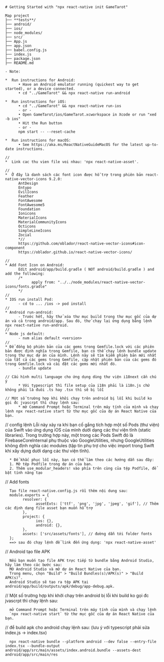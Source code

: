 ```
# Getting Started with "npx react-native init GameTarot"

Map project
├── **tests**/
├── android/
├── ios/
├── node_modules/
├── src/
├── App.js
├── app.json
├── babel.config.js
├── index.js
├── package.json
├── README.md

- Note:

*  Run instructions for Android:
      • Have an Android emulator running (quickest way to get started), or a device connected.
      • cd "../GameTarot" && npx react-native run-android

*  Run instructions for iOS:
      • cd "../GameTarot" && npx react-native run-ios
      - or -
      • Open GameTarot/ios/GameTarot.xcworkspace in Xcode or run "xed -b ios"
      • Hit the Run button
      - or -
      npm start -- --reset-cache

*  Run instructions for macOS:
      • See https://aka.ms/ReactNativeGuideMacOS for the latest up-to-date instructions.

//
*  Link cac thu vien file voi nhau: 'npx react-native-asset'.

//
*  Ở đây là danh sách các font icon được hỗ trợ trong phiên bản react-native-vector-icons 9.2.0:
      AntDesign
      Entypo
      EvilIcons
      Feather
      FontAwesome
      FontAwesome5
      Foundation
      Ionicons
      MaterialIcons
      MaterialCommunityIcons
      Octicons
      SimpleLineIcons
      Zocial
      *//
      https://github.com/oblador/react-native-vector-icons#icon-component
      https://oblador.github.io/react-native-vector-icons/

//
* Add Font Icon on Android:
      Edit android/app/build.gradle ( NOT android/build.gradle ) and add the following:
      /*
            apply from: "../../node_modules/react-native-vector-icons/fonts.gradle"
      */
//
* IOS run install Pod:
      - cd to ... /ios -> pod install
//
* Android run-android:
      - Trước hết, hãy thử xóa thư mục build trong thư mục gốc của dự án và cả trong android/app. Sau đó, thử chạy lại ứng dụng bằng lệnh npx react-native run-android.
//
* Node js default:
      - nvm alias default <version>
//
* Để đồng bộ phiên bản của các gems trong Gemfile.lock với các phiên bản được định nghĩa trong Gemfile, bạn có thể chạy lệnh bundle update trong thư mục dự án của mình. Lệnh này sẽ tìm kiếm phiên bản mới nhất của tất cả các gems trong Gemfile, cập nhật phiên bản của các gems đó trong Gemfile.lock và cài đặt các gems mới nhất đó.
      - bundle update

// Cấu hình multi language cho ứng dụng dùng thư viện i18next cần chú ý
      * Với typescript thì file setup của i18n phải là i18n.js chứ không phải là đuôi .ts hay .tsx thì sẽ bị lỗi

// Một số trường hợp khi khởi chạy trên android bị lỗi khi build ko gọi đc jvascrpt thì chạy lệnh sau:
      * mở Command Prompt hoặc Terminal trên máy tính của mình và chạy lệnh npx react-native start từ thư mục gốc của dự án React Native của bạn.
```

// config lệnh Lỗi này xảy ra khi bạn cố gắng tích hợp một số Pods (thư viện) của Swift vào ứng dụng iOS của mình dưới dạng các thư viện tĩnh (static libraries). Trong trường hợp này, một trong các Pods Swift đó là FirebaseCoreInternal phụ thuộc vào GoogleUtilities, nhưng GoogleUtilities không định nghĩa các modules (tập tin phụ trợ cho việc import trong Swift khi xây dựng dưới dạng các thư viện tĩnh).

      * Để khắc phục lỗi này, bạn có thể làm theo các hướng dẫn sau đây:
      1. Mở tệp Podfile trong dự án của bạn.
      2. Thêm use_modular_headers! vào phía trên cùng của tệp Podfile, để bật tính năng tạo

// Add fonts

      Tạo file react-native.config.js rồi thêm nội dung sau:
      module.exports = {
            resolver: {
                  assetExts: ['ttf', 'png', 'jpg', 'jpeg', 'gif'], // Thêm các định dạng file asset bạn muốn hỗ trợ
            },
            project: {
                  ios: {},
                  android: {},
            },
            assets: ['src/assets/fonts'], // đường dẫn tới folder fonts
      };
      ==> sau đó chạy lệnh để link đến ứng dụng: 'npx react-native-asset'

// Android tạo file APK

      Nếu bạn muốn tạo file APK trực tiếp từ bundle bằng Android Studio, hãy làm theo các bước sau:
      Mở Android Studio và mở dự án React Native của bạn.
      Trong menu, chọn "Build" > "Build Bundles(s)/APK(s)" > "Build APK(s)".
      Android Studio sẽ tạo ra tệp APK tại android/app/build/outputs/apk/debug/app-debug.apk.

// Một số trường hợp khi khởi chạy trên android bị lỗi khi build ko gọi đc jvascrpt thì chạy lệnh sau:

      mở Command Prompt hoặc Terminal trên máy tính của mình và chạy lệnh
      `npx react-native start` từ thư mục gốc của dự án React Native của bạn.

// để build apk cho android chạy lệnh sau: (lưu ý với typescript phải sửa index.js -> index.tsx)

      npx react-native bundle --platform android --dev false --entry-file index.tsx --bundle-output android/app/src/main/assets/index.android.bundle --assets-dest android/app/src/main/res
